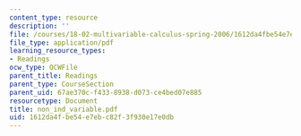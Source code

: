 ```yaml
---
content_type: resource
description: ''
file: /courses/18-02-multivariable-calculus-spring-2006/1612da4fbe54e7ebc82f3f930e17e0db_non_ind_variable.pdf
file_type: application/pdf
learning_resource_types:
- Readings
ocw_type: OCWFile
parent_title: Readings
parent_type: CourseSection
parent_uid: 67ae370c-f433-8938-d073-ce4bed07e885
resourcetype: Document
title: non_ind_variable.pdf
uid: 1612da4f-be54-e7eb-c82f-3f930e17e0db
---
```

